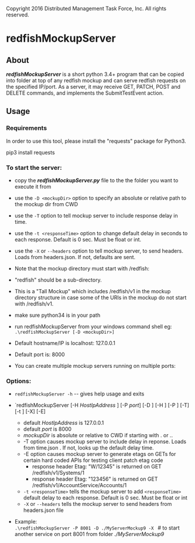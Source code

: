 Copyright 2016 Distributed Management Task Force, Inc. All rights reserved.

# redfishMockupServer

## About
***redfishMockupServer*** is a short python 3.4+ program that can be copied into folder at top of any redfish mockup and can serve redfish requests on the specified IP/port.  As a server, it may receive GET, PATCH, POST and DELETE commands, and implements the SubmitTestEvent action.

## Usage
### Requirements
In order to use this tool, please install the "requests" package for Python3.

pip3 install requests

### To start the server:
* copy the ***redfishMockupServer.py*** file to the the folder you want to execute it from
* use the `-D <mockupDir>` option to specify an absolute or relative path to the mockup dir from CWD
* use the `-T` option to tell mockup server to include response delay in time.
* use the `-t <responseTime>` option to change default delay in seconds to each response. Default is 0 sec. Must be float or int.
* use the `-X` or `--headers` option to tell mockup server, to send headers. Loads from headers.json. If not, defaults are sent.
* Note that the mockup directory must start with /redfish:  
 * "redfish" should be a sub-directory.   
 * This is a "Tall Mockup" which includes /redfish/v1 in the mockup directory structure in case some of the URIs in the mockup do not start with /redfish/v1.

* make sure python34 is in your path
* run redfishMockupServer from your windows command shell eg: `.\redfishMockupServer [-D <mockupDir>]`
* Default hostname/IP is localhost:  127.0.0.1
* Default port is:  8000
* You can create multiple mockup servers running on multiple ports:

### Options:

* `redfishMockupServer -h`     -- gives help usage and exits

* `redfishMockupServer [-H *HostIpAddress* ] [-P *port*] [-D <mockupDir>] [-H <host>] [-P <port>] [-T] [-t <responseTime>] [-X] [-E]
  * default *HostIpAddress* is 127.0.0.1
  * default *port*         is 8000
  * *mockupDir* is absolute or relative to CWD if starting with . or ..
  * -T option causes mockup server to include delay in reponse. Loads from time.json . If not, looks up the default delay time.
  * -E option causes mockup server to generate etags on GETs for certain hard coded APIs for testing client patch etag code
    * response header Etag: "W/12345" is returned on GET /redfish/v1/Systems/1
    * response header Etag: "123456"  is returned on GET /redfish/v1/AccountService/Accounts/1
  * `-t <responseTime>` tells the mockup server to add `<responseTime>` default delay to each response.  Default is 0 sec. Must be float or int
  * `-X` or `--headers` tells the mockup server to send headers from headers.json file
* Example:    
`.\redfishMockupServer -P 8001 -D ./MyServerMockup9 -X `   # to start another service on port 8001 from folder *./MyServerMockup9*




